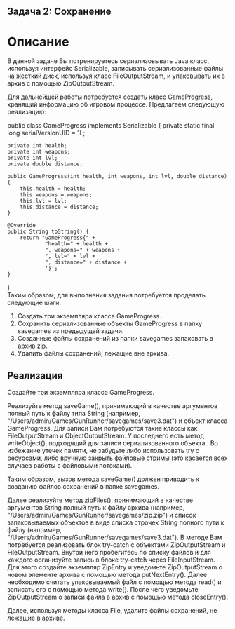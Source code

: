 ## Задача 2: Сохранение
# Описание
В данной задаче Вы потренируетесь сериализовывать Java класс, используя интерфейс Serializable, записывать сериализованные файлы на жесткий диск, используя класс FileOutputStream, и упаковывать их в архив с помощью ZipOutputStream.  

Для дальнейшей работы потребуется создать класс GameProgress, хранящий информацию об игровом процессе. Предлагаем следующую реализацию:  

public class GameProgress implements Serializable {
    private static final long serialVersionUID = 1L;

    private int health;
    private int weapons;
    private int lvl;
    private double distance;

    public GameProgress(int health, int weapons, int lvl, double distance) {
        this.health = health;
        this.weapons = weapons;
        this.lvl = lvl;
        this.distance = distance;
    }

    @Override
    public String toString() {
        return "GameProgress{" +
                "health=" + health +
                ", weapons=" + weapons +
                ", lvl=" + lvl +
                ", distance=" + distance +
                '}';
    }
}  
Таким образом, для выполнения задания потребуется проделать следующие шаги:  

1. Создать три экземпляра класса GameProgress.  
2. Сохранить сериализованные объекты GameProgress в папку savegames из предыдущей задачи.  
3. Созданные файлы сохранений из папки savegames запаковать в архив zip.  
4. Удалить файлы сохранений, лежащие вне архива.  

## Реализация 
 
Создайте три экземпляра класса GameProgress.  

Реализуйте метод saveGame(), принимающий в качестве аргументов полный путь к файлу типа String (например, "/Users/admin/Games/GunRunner/savegames/save3.dat") и объект класса GameProgress. Для записи Вам потребуются такие классы как FileOutputStream и ObjectOutputStream. У последнего есть метод writeObject(), подходящий для записи сериализованного объекта . Во избежание утечек памяти, не забудьте либо использовать try с ресурсами, либо вручную закрыть файловые стримы (это касается всех случаев работы с файловыми потоками).

Таким образом, вызов метода saveGame() должен приводить к созданию файлов сохранений в папке savegames.

Далее реализуйте метод zipFiles(), принимающий в качестве аргументов String полный путь к файлу архива (например, "/Users/admin/Games/GunRunner/savegames/zip.zip") и список запаковываемых объектов в виде списка строчек String полного пути к файлу (например, "/Users/admin/Games/GunRunner/savegames/save3.dat"). В методе Вам потребуется реализовать блок try-catch с объектами ZipOutputStream и FileOutputStream. Внутри него пробегитесь по списку файлов и для каждого организуйте запись в блоке try-catch через FileInputStream. Для этого создайте экземпляр ZipEntry и уведомьте ZipOutputStream о новом элементе архива с помощью метода putNextEntry(). Далее необходимо считать упаковываемый файл с помощью метода read() и записать его с помощью метода write(). После чего уведомьте ZipOutputStream о записи файла в архив с помощью метода closeEntry().

Далее, используя методы класса File, удалите файлы сохранений, не лежащие в архиве.